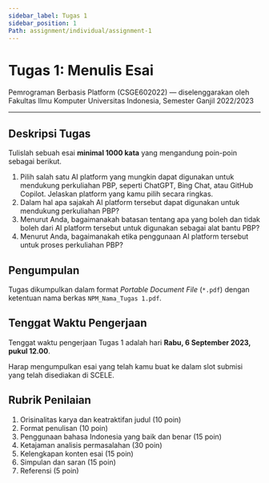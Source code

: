 ```yaml
---
sidebar_label: Tugas 1
sidebar_position: 1
Path: assignment/individual/assignment-1
---
```


# Tugas 1: Menulis Esai

Pemrograman Berbasis Platform (CSGE602022) — diselenggarakan oleh Fakultas Ilmu Komputer Universitas Indonesia, Semester Ganjil 2022/2023

---

## Deskripsi Tugas

Tulislah sebuah esai **minimal 1000 kata** yang mengandung poin-poin sebagai berikut.

1. Pilih salah satu AI platform yang mungkin dapat digunakan untuk mendukung perkuliahan PBP, seperti ChatGPT, Bing Chat, atau GitHub Copilot. Jelaskan platform yang kamu pilih secara ringkas.
2. Dalam hal apa sajakah AI platform tersebut dapat digunakan untuk mendukung perkuliahan PBP?
3. Menurut Anda, bagaimanakah batasan tentang apa yang boleh dan tidak boleh dari AI platform tersebut untuk digunakan sebagai alat bantu PBP?
4. Menurut Anda, bagaimanakah etika penggunaan AI platform tersebut untuk proses perkuliahan PBP?

## Pengumpulan

Tugas dikumpulkan dalam format *Portable Document File* (`*.pdf`) dengan ketentuan nama berkas `NPM_Nama_Tugas 1.pdf`.

## Tenggat Waktu Pengerjaan

Tenggat waktu pengerjaan Tugas 1 adalah hari **Rabu, 6 September 2023, pukul 12.00**.

Harap mengumpulkan esai yang telah kamu buat ke dalam slot submisi yang telah disediakan di SCELE.

## Rubrik Penilaian

1. Orisinalitas karya dan keatraktifan judul (10 poin)
2. Format penulisan (10 poin)
3. Penggunaan bahasa Indonesia yang baik dan benar (15 poin)
4. Ketajaman analisis permasalahan (30 poin)
5. Kelengkapan konten esai (15 poin)
6. Simpulan dan saran (15 poin)
7. Referensi (5 poin)
